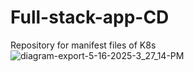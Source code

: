# Full-stack-app-CD
Repository for manifest files of K8s
![diagram-export-5-16-2025-3_27_14-PM](https://github.com/user-attachments/assets/021f7248-6b6c-4b5a-99f6-77618ddc5a30)

